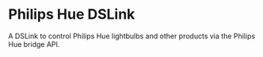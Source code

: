 # Philips Hue DSLink
A DSLink to control Philips Hue lightbulbs and other products via the Philips Hue bridge API.
